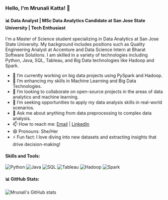 ### Hello, I'm Mrunali Katta! 👋

#### 📊 Data Analyst | MSc Data Analytics Candidate at San Jose State University | Tech Enthusiast

I'm a Master of Science student specializing in Data Analytics at San Jose State University. My background includes positions such as Quality Engineering Analyst at Accenture and Data Science Intern at Bharat Software Solutions. I am skilled in a variety of technologies including Python, Java, SQL, Tableau, and Big Data technologies like Hadoop and Spark.

- 🔭 I’m currently working on big data projects using PySpark and Hadoop.
- 🌱 I’m enhancing my skills in Machine Learning and Big Data Technologies.
- 👯 I’m looking to collaborate on open-source projects in the areas of data analytics and machine learning.
- 🤔 I’m seeking opportunities to apply my data analysis skills in real-world scenarios.
- 💬 Ask me about anything from data preprocessing to complex data analysis.
- 📫 How to reach me: [Email](mailto:mrunali.katta@sjsu.edu) | [LinkedIn](https://linkedin.com/in/mrunali-katta)
- 😄 Pronouns: She/Her
- ⚡ Fun fact: I love diving into new datasets and extracting insights that drive decision-making!

#### Skills and Tools:
![Python](https://img.shields.io/badge/-Python-3776AB?style=flat-square&logo=Python&logoColor=white)
![Java](https://img.shields.io/badge/-Java-007396?style=flat-square&logo=Java&logoColor=white)
![SQL](https://img.shields.io/badge/-SQL-4479A1?style=flat-square&logo=MySQL&logoColor=white)
![Tableau](https://img.shields.io/badge/-Tableau-1F4E5F?style=flat-square&logo=Tableau&logoColor=white)
![Hadoop](https://img.shields.io/badge/-Hadoop-66CCFF?style=flat-square&logo=ApacheHadoop&logoColor=white)
![Spark](https://img.shields.io/badge/-Spark-E25A1C?style=flat-square&logo=ApacheSpark&logoColor=white)

#### 📊 GitHub Stats:
![Mrunali's GitHub stats](https://github-readme-stats.vercel.app/api?username=your-github-username&show_icons=true&theme=radical)
